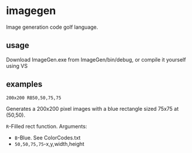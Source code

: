 # imagegen
Image generation code golf language.

## usage

Download ImageGen.exe from ImageGen/bin/debug, or compile it yourself using VS

## examples

`200x200 RB50,50,75,75`

Generates a 200x200 pixel images with a blue rectangle sized 75x75 at (50,50).

`R`-Filled rect function. Arguments:
- `B`-Blue. See ColorCodes.txt
- `50,50,75,75`-x,y,width,height
